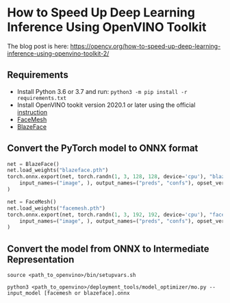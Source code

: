 # How to Speed Up Deep Learning Inference Using OpenVINO Toolkit
The blog post is here: https://opencv.org/how-to-speed-up-deep-learning-inference-using-openvino-toolkit-2/

## Requirements
- Install Python 3.6 or 3.7 and run: ```python3 -m pip install -r requirements.txt```
- Install OpenVINO tookit version 2020.1 or later using the official [instruction](https://software.intel.com/content/www/us/en/develop/tools/openvino-toolkit/choose-download.html)
- [FaceMesh](https://github.com/thepowerfuldeez/facemesh.pytorch)
- [BlazeFace](https://github.com/hollance/BlazeFace-PyTorch)

## Convert the PyTorch model to ONNX format
```python
net = BlazeFace()
net.load_weights("blazeface.pth")
torch.onnx.export(net, torch.randn(1, 3, 128, 128, device='cpu'), "blazeface.onnx",
    input_names=("image", ), output_names=("preds", "confs"), opset_version=9
)

net = FaceMesh()
net.load_weights("facemesh.pth")
torch.onnx.export(net, torch.randn(1, 3, 192, 192, device='cpu'), "facemesh.onnx",
    input_names=("image", ), output_names=("preds", "confs"), opset_version=9
)
```

## Convert the model from ONNX to **Intermediate Representation**
```shell script
source <path_to_openvino>/bin/setupvars.sh
```
```shell script
python3 <path_to_openvino>/deployment_tools/model_optimizer/mo.py --input_model [facemesh or blazeface].onnx
```
